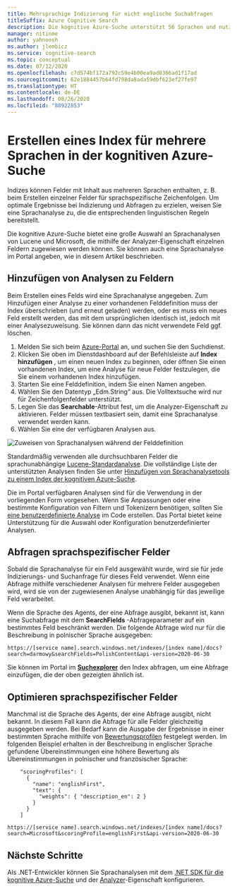 ```yaml
---
title: Mehrsprachige Indizierung für nicht englische Suchabfragen
titleSuffix: Azure Cognitive Search
description: Die kognitive Azure-Suche unterstützt 56 Sprachen und nutzt Sprachanalysen mit Lucene- und Natural Language Processing-Technologie von Microsoft.
manager: nitinme
author: yahnoosh
ms.author: jlembicz
ms.service: cognitive-search
ms.topic: conceptual
ms.date: 07/12/2020
ms.openlocfilehash: c7d574bf172a792c59e4b00ea9ad0366ad1f17ad
ms.sourcegitcommit: 62e1884457b64fd798da8ada59dbf623ef27fe97
ms.translationtype: HT
ms.contentlocale: de-DE
ms.lasthandoff: 08/26/2020
ms.locfileid: "88922853"
---
```

# <a name="how-to-create-an-index-for-multiple-languages-in-azure-cognitive-search"></a>Erstellen eines Index für mehrere Sprachen in der kognitiven Azure-Suche

Indizes können Felder mit Inhalt aus mehreren Sprachen enthalten, z. B. beim Erstellen einzelner Felder für sprachspezifische Zeichenfolgen. Um optimale Ergebnisse bei Indizierung und Abfragen zu erzielen, weisen Sie eine Sprachanalyse zu, die die entsprechenden linguistischen Regeln bereitstellt. 

Die kognitive Azure-Suche bietet eine große Auswahl an Sprachanalysen von Lucene und Microsoft, die mithilfe der Analyzer-Eigenschaft einzelnen Feldern zugewiesen werden können. Sie können auch eine Sprachanalyse im Portal angeben, wie in diesem Artikel beschrieben.

## <a name="add-analyzers-to-fields"></a>Hinzufügen von Analysen zu Feldern

Beim Erstellen eines Felds wird eine Sprachanalyse angegeben. Zum Hinzufügen einer Analyse zu einer vorhandenen Felddefinition muss der Index überschrieben (und erneut geladen) werden, oder es muss ein neues Feld erstellt werden, das mit dem ursprünglichen identisch ist, jedoch mit einer Analysezuweisung. Sie können dann das nicht verwendete Feld ggf. löschen.

1. Melden Sie sich beim [Azure-Portal](https://portal.azure.com) an, und suchen Sie den Suchdienst.
1. Klicken Sie oben im Dienstdashboard auf der Befehlsleiste auf **Index hinzufügen** , um einen neuen Index zu beginnen, oder öffnen Sie einen vorhandenen Index, um eine Analyse für neue Felder festzulegen, die Sie einem vorhandenen Index hinzufügen.
1. Starten Sie eine Felddefinition, indem Sie einen Namen angeben.
1. Wählen Sie den Datentyp „Edm.String“ aus. Die Volltextsuche wird nur für Zeichenfolgenfelder unterstützt.
1. Legen Sie das **Searchable**-Attribut fest, um die Analyzer-Eigenschaft zu aktivieren. Felder müssen textbasiert sein, damit eine Sprachanalyse verwendet werden kann.
1. Wählen Sie eine der verfügbaren Analysen aus. 

![Zuweisen von Sprachanalysen während der Felddefinition](media/search-language-support/select-analyzer.png "Zuweisen von Sprachanalysen während der Felddefinition")

Standardmäßig verwenden alle durchsuchbaren Felder die sprachunabhängige [Lucene-Standardanalyse](https://lucene.apache.org/core/6_6_1/core/org/apache/lucene/analysis/standard/StandardAnalyzer.html). Die vollständige Liste der unterstützten Analysen finden Sie unter [Hinzufügen von Sprachanalysetools zu einem Index der kognitiven Azure-Suche](index-add-language-analyzers.md).

Die im Portal verfügbaren Analysen sind für die Verwendung in der vorliegenden Form vorgesehen. Wenn Sie Anpassungen oder eine bestimmte Konfiguration von Filtern und Tokenizern benötigen, sollten Sie [eine benutzerdefinierte Analyse](index-add-custom-analyzers.md) im Code erstellen. Das Portal bietet keine Unterstützung für die Auswahl oder Konfiguration benutzerdefinierter Analysen.

## <a name="query-language-specific-fields"></a>Abfragen sprachspezifischer Felder

Sobald die Sprachanalyse für ein Feld ausgewählt wurde, wird sie für jede Indizierungs- und Suchanfrage für dieses Feld verwendet. Wenn eine Abfrage mithilfe verschiedener Analysen für mehrere Felder ausgegeben wird, wird sie von der zugewiesenen Analyse unabhängig für das jeweilige Feld verarbeitet.

Wenn die Sprache des Agents, der eine Abfrage ausgibt, bekannt ist, kann eine Suchabfrage mit dem **SearchFields** -Abfrageparameter auf ein bestimmtes Feld beschränkt werden. Die folgende Abfrage wird nur für die Beschreibung in polnischer Sprache ausgegeben:

`https://[service name].search.windows.net/indexes/[index name]/docs?search=darmowy&searchFields=PolishContent&api-version=2020-06-30`

Sie können im Portal im [**Suchexplorer**](search-explorer.md) den Index abfragen, um eine Abfrage einzufügen, die der oben gezeigten ähnlich ist.

## <a name="boost-language-specific-fields"></a>Optimieren sprachspezifischer Felder

Manchmal ist die Sprache des Agents, der eine Abfrage ausgibt, nicht bekannt. In diesem Fall kann die Abfrage für alle Felder gleichzeitig ausgegeben werden. Bei Bedarf kann die Ausgabe der Ergebnisse in einer bestimmten Sprache mithilfe von [Bewertungsprofilen](index-add-scoring-profiles.md) festgelegt werden. Im folgenden Beispiel erhalten in der Beschreibung in englischer Sprache gefundene Übereinstimmungen eine höhere Bewertung als Übereinstimmungen in polnischer und französischer Sprache:

```http
    "scoringProfiles": [
      {
        "name": "englishFirst",
        "text": {
          "weights": { "description_en": 2 }
        }
      }
    ]
```

`https://[service name].search.windows.net/indexes/[index name]/docs?search=Microsoft&scoringProfile=englishFirst&api-version=2020-06-30`

## <a name="next-steps"></a>Nächste Schritte

Als .NET-Entwickler können Sie Sprachanalysen mit dem [.NET SDK für die kognitive Azure-Suche](https://www.nuget.org/packages/Microsoft.Azure.Search) und der [Analyzer](/dotnet/api/microsoft.azure.search.models.analyzer?view=azure-dotnet)-Eigenschaft konfigurieren.